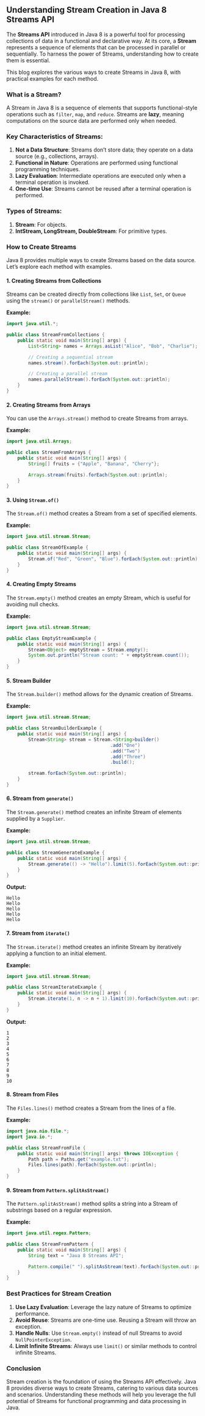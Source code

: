 ## **Understanding Stream Creation in Java 8 Streams API**

The **Streams API** introduced in Java 8 is a powerful tool for processing collections of data in a functional and declarative way. At its core, a **Stream** represents a sequence of elements that can be processed in parallel or sequentially. To harness the power of Streams, understanding how to create them is essential.

This blog explores the various ways to create Streams in Java 8, with practical examples for each method.

### What is a Stream?
A Stream in Java 8 is a sequence of elements that supports functional-style operations such as `filter`, `map`, and `reduce`. Streams are **lazy**, meaning computations on the source data are performed only when needed.

### Key Characteristics of Streams:
1. **Not a Data Structure**: Streams don’t store data; they operate on a data source (e.g., collections, arrays).
2. **Functional in Nature**: Operations are performed using functional programming techniques.
3. **Lazy Evaluation**: Intermediate operations are executed only when a terminal operation is invoked.
4. **One-time Use**: Streams cannot be reused after a terminal operation is performed.

### Types of Streams:
1. **Stream**: For objects.
2. **IntStream, LongStream, DoubleStream**: For primitive types.

### How to Create Streams
Java 8 provides multiple ways to create Streams based on the data source. Let’s explore each method with examples.

#### 1. Creating Streams from Collections
Streams can be created directly from collections like `List`, `Set`, or `Queue` using the `stream()` or `parallelStream()` methods.

**Example:**
```java
import java.util.*;

public class StreamFromCollections {
    public static void main(String[] args) {
        List<String> names = Arrays.asList("Alice", "Bob", "Charlie");

        // Creating a sequential stream
        names.stream().forEach(System.out::println);

        // Creating a parallel stream
        names.parallelStream().forEach(System.out::println);
    }
}
```

#### 2. Creating Streams from Arrays
You can use the `Arrays.stream()` method to create Streams from arrays.

**Example:**
```java
import java.util.Arrays;

public class StreamFromArrays {
    public static void main(String[] args) {
        String[] fruits = {"Apple", "Banana", "Cherry"};

        Arrays.stream(fruits).forEach(System.out::println);
    }
}
```

#### 3. Using `Stream.of()`
The `Stream.of()` method creates a Stream from a set of specified elements.

**Example:**
```java
import java.util.stream.Stream;

public class StreamOfExample {
    public static void main(String[] args) {
        Stream.of("Red", "Green", "Blue").forEach(System.out::println);
    }
}
```

#### 4. Creating Empty Streams
The `Stream.empty()` method creates an empty Stream, which is useful for avoiding null checks.

**Example:**
```java
import java.util.stream.Stream;

public class EmptyStreamExample {
    public static void main(String[] args) {
        Stream<Object> emptyStream = Stream.empty();
        System.out.println("Stream count: " + emptyStream.count());
    }
}
```

#### 5. Stream Builder
The `Stream.builder()` method allows for the dynamic creation of Streams.

**Example:**
```java
import java.util.stream.Stream;

public class StreamBuilderExample {
    public static void main(String[] args) {
        Stream<String> stream = Stream.<String>builder()
                                      .add("One")
                                      .add("Two")
                                      .add("Three")
                                      .build();

        stream.forEach(System.out::println);
    }
}
```

#### 6. Stream from `generate()`
The `Stream.generate()` method creates an infinite Stream of elements supplied by a `Supplier`.

**Example:**
```java
import java.util.stream.Stream;

public class StreamGenerateExample {
    public static void main(String[] args) {
        Stream.generate(() -> "Hello").limit(5).forEach(System.out::println);
    }
}
```
**Output:**
```
Hello
Hello
Hello
Hello
Hello
```

#### 7. Stream from `iterate()`
The `Stream.iterate()` method creates an infinite Stream by iteratively applying a function to an initial element.

**Example:**
```java
import java.util.stream.Stream;

public class StreamIterateExample {
    public static void main(String[] args) {
        Stream.iterate(1, n -> n + 1).limit(10).forEach(System.out::println);
    }
}
```
**Output:**
```
1
2
3
4
5
6
7
8
9
10
```

#### 8. Stream from Files
The `Files.lines()` method creates a Stream from the lines of a file.

**Example:**
```java
import java.nio.file.*;
import java.io.*;

public class StreamFromFile {
    public static void main(String[] args) throws IOException {
        Path path = Paths.get("example.txt");
        Files.lines(path).forEach(System.out::println);
    }
}
```

#### 9. Stream from `Pattern.splitAsStream()`
The `Pattern.splitAsStream()` method splits a string into a Stream of substrings based on a regular expression.

**Example:**
```java
import java.util.regex.Pattern;

public class StreamFromPattern {
    public static void main(String[] args) {
        String text = "Java 8 Streams API";

        Pattern.compile(" ").splitAsStream(text).forEach(System.out::println);
    }
}
```

### Best Practices for Stream Creation
1. **Use Lazy Evaluation**: Leverage the lazy nature of Streams to optimize performance.
2. **Avoid Reuse**: Streams are one-time use. Reusing a Stream will throw an exception.
3. **Handle Nulls**: Use `Stream.empty()` instead of null Streams to avoid `NullPointerException`.
4. **Limit Infinite Streams**: Always use `limit()` or similar methods to control infinite Streams.

### Conclusion
Stream creation is the foundation of using the Streams API effectively. Java 8 provides diverse ways to create Streams, catering to various data sources and scenarios. Understanding these methods will help you leverage the full potential of Streams for functional programming and data processing in Java.


